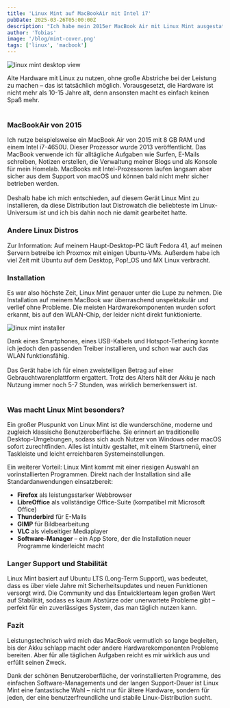 ```yaml
---
title: 'Linux Mint auf MacBookAir mit Intel i7'
pubDate: 2025-03-26T05:00:00Z
description: "Ich habe mein 2015er MacBook Air mit Linux Mint ausgestattet und nutze es nun für alltägliche Aufgaben – von Browsing bis Homelab-Monitoring."
author: 'Tobias'
image: '/blog/mint-cover.png'
tags: ['linux', 'macbook']
---
```


![linux mint desktop view](/blog/mint-01.png)

Alte Hardware mit Linux zu nutzen, ohne große Abstriche bei der Leistung zu machen – das ist tatsächlich möglich. Vorausgesetzt, die Hardware ist nicht mehr als 10-15 Jahre alt, denn ansonsten macht es einfach keinen Spaß mehr.
<br></br>
### MacBookAir von 2015
Ich nutze beispielsweise ein MacBook Air von 2015 mit 8 GB RAM und einem Intel i7-4650U. Dieser Prozessor wurde 2013 veröffentlicht. Das MacBook verwende ich für alltägliche Aufgaben wie Surfen, E-Mails schreiben, Notizen erstellen, die Verwaltung meiner Blogs und als Konsole für mein Homelab.
MacBooks mit Intel-Prozessoren laufen langsam aber sicher aus dem Support von macOS und können bald nicht mehr sicher betrieben werden.
<br></br>
Deshalb habe ich mich entschieden, auf diesem Gerät Linux Mint zu installieren, da diese Distribution laut Distrowatch die beliebteste im Linux-Universum ist und ich bis dahin noch nie damit gearbeitet hatte.

### Andere Linux Distros
Zur Information: Auf meinem Haupt-Desktop-PC läuft Fedora 41, auf meinen Servern betreibe ich Proxmox mit einigen Ubuntu-VMs. Außerdem habe ich viel Zeit mit Ubuntu auf dem Desktop, Pop!_OS und MX Linux verbracht.

### Installation
Es war also höchste Zeit, Linux Mint genauer unter die Lupe zu nehmen. Die Installation auf meinem MacBook war überraschend unspektakulär und verlief ohne Probleme. Die meisten Hardwarekomponenten wurden sofort erkannt, bis auf den WLAN-Chip, der leider nicht direkt funktionierte.

![linux mint installer](/blog/mint-02.png)

Dank eines Smartphones, eines USB-Kabels und Hotspot-Tethering konnte ich jedoch den passenden Treiber installieren, und schon war auch das WLAN funktionsfähig.
<br></br>
Das Gerät habe ich für einen zweistelligen Betrag auf einer Gebrauchtwarenplattform ergattert. Trotz des Alters hält der Akku je nach Nutzung immer noch 5-7 Stunden, was wirklich bemerkenswert ist.
<br></br>
### Was macht Linux Mint besonders?
Ein großer Pluspunkt von Linux Mint ist die wunderschöne, moderne und zugleich klassische Benutzeroberfläche. Sie erinnert an traditionelle Desktop-Umgebungen, sodass sich auch Nutzer von Windows oder macOS sofort zurechtfinden. Alles ist intuitiv gestaltet, mit einem Startmenü, einer Taskleiste und leicht erreichbaren Systemeinstellungen.

Ein weiterer Vorteil: Linux Mint kommt mit einer riesigen Auswahl an vorinstallierten Programmen. Direkt nach der Installation sind alle Standardanwendungen einsatzbereit:
- **Firefox** als leistungsstarker Webbrowser
- **LibreOffice** als vollständige Office-Suite (kompatibel mit Microsoft Office)
- **Thunderbird** für E-Mails
- **GIMP** für Bildbearbeitung
- **VLC** als vielseitiger Mediaplayer
- **Software-Manager** – ein App Store, der die Installation neuer Programme kinderleicht macht

### Langer Support und Stabilität
Linux Mint basiert auf Ubuntu LTS (Long-Term Support), was bedeutet, dass es über viele Jahre mit Sicherheitsupdates und neuen Funktionen versorgt wird. Die Community und das Entwicklerteam legen großen Wert auf Stabilität, sodass es kaum Abstürze oder unerwartete Probleme gibt – perfekt für ein zuverlässiges System, das man täglich nutzen kann.

### Fazit
Leistungstechnisch wird mich das MacBook vermutlich so lange begleiten, bis der Akku schlapp macht oder andere Hardwarekomponenten Probleme bereiten. Aber für alle täglichen Aufgaben reicht es mir wirklich aus und erfüllt seinen Zweck.

Dank der schönen Benutzeroberfläche, der vorinstallierten Programme, des einfachen Software-Managements und der langen Support-Dauer ist Linux Mint eine fantastische Wahl – nicht nur für ältere Hardware, sondern für jeden, der eine benutzerfreundliche und stabile Linux-Distribution sucht.


